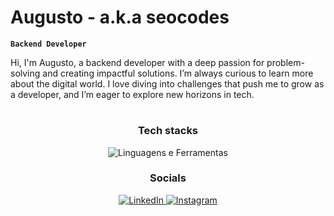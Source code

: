 # Augusto - a.k.a seocodes

**`Backend Developer`**

Hi, I'm Augusto, a backend developer with a deep passion for problem-solving and creating impactful solutions. I’m always curious to learn more about the digital world. I love diving into challenges that push me to grow as a developer, and I’m eager to explore new horizons in tech.
#

<div align="center">
  <h3>Tech stacks</h3>
  <img src="https://skillicons.dev/icons?i=html,css,js,react,php,java,spring,py,nodejs,cpp,cs,linux,bash,git,github" alt="Linguagens e Ferramentas"/>
</div>

<div align="center">
  <h3>Socials</h3>
  <a href=https://www.linkedin.com/in/augusto-vitali-430329340/" target="_blank">
    <img src="https://img.shields.io/badge/-LinkedIn-0077B5?style=for-the-badge&logo=linkedin&logoColor=white" alt="LinkedIn"/>
  </a>
  <a href="https://www.instagram.com/zvitali_/" target="_blank">
    <img src="https://img.shields.io/badge/-Instagram-E4405F?style=for-the-badge&logo=instagram&logoColor=white" alt="Instagram"/>
  </a>
<!--   <a href="mailto:" target="_blank">
    <img src="https://img.shields.io/badge/-Gmail-EA4335?style=for-the-badge&logo=gmail&logoColor=white" alt="Gmail"/>
  </a> -->
</div>
